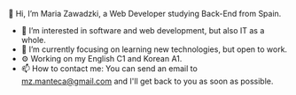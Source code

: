 👋 Hi, I’m Maria Zawadzki, a Web Developer studying Back-End from Spain.

- 👀 I’m interested in software and web development, but also IT as a whole.
- 🌱 I’m currently focusing on learning new technologies, but open to work.
- ⚙ Working on my English C1 and Korean A1.
- 📫 How to contact me: You can send an email to mz.manteca@gmail.com and I'll get back to you as soon as possible.

<!---
mariazmdev/mariazmdev is a ✨ special ✨ repository because its `README.md` (this file) appears on your GitHub profile.
You can click the Preview link to take a look at your changes.
--->
